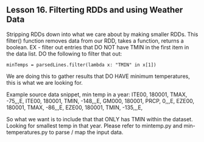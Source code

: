 ## Lesson 16. Filterting RDDs and using Weather Data

Stripping RDDs down into what we care about by making smaller RDDs. This filter() function removes data from our RDD, takes a function, returns a boolean.
EX - filter out entries that DO NOT have TMIN in the first item in the data list. DO the following to filter that out:

``minTemps = parsedLines.filter(lambda x: "TMIN" in x[1])``

We are doing this to gather results that DO HAVE minimum temperatures, this is what we are looking for.

Example source data snippet, min temp in a year:
ITE00, 180001, TMAX, -75,,,E,
ITE00, 180001, TMIN, -148,,,E,
GM000, 180001, PRCP, 0,,,E,
EZE00, 180001, TMAX, -86,,,E,
EZE00, 180001, TMIN, -135,,,E,

So what we want is to include that that ONLY has TMIN within the dataset. Looking for smallest temp in that year. Please refer to mintemp.py and min-temperatures.py to parse / map the input data.
 